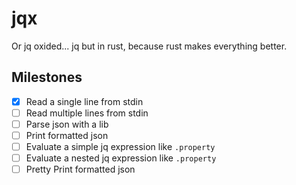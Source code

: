 # jqx

Or jq oxided... jq but in rust, because rust makes everything better.

## Milestones

- [x] Read a single line from stdin
- [ ] Read multiple lines from stdin
- [ ] Parse json with a lib
- [ ] Print formatted json
- [ ] Evaluate a simple jq expression like `.property`
- [ ] Evaluate a nested jq expression like `.property`
- [ ] Pretty Print formatted json

